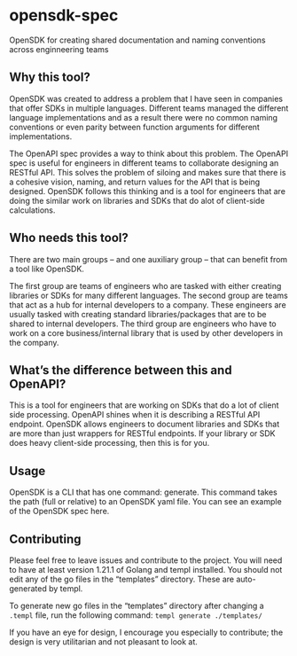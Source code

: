 # opensdk-spec
OpenSDK for creating shared documentation and naming conventions across enginneering teams

## Why this tool?
OpenSDK was created to address a problem that I have seen in companies that offer SDKs in multiple languages. Different teams managed the different language implementations and as a result there were no common naming conventions or even parity between function arguments for different implementations. 

The OpenAPI spec provides a way to think about this problem. The OpenAPI spec is useful for engineers in different teams to collaborate designing an RESTful API. This solves the problem of siloing and makes sure that there is a cohesive vision, naming, and return values for the API that is being designed. OpenSDK follows this thinking and is a tool for engineers that are doing the similar work on libraries and SDKs that do alot of client-side calculations. 

## Who needs this tool?
There are two main groups – and one auxiliary group – that can benefit from a tool like OpenSDK. 

The first group are teams of engineers who are tasked with either creating libraries or SDKs for many different languages. The second group are teams that act as a hub for internal developers to a company. These engineers are usually tasked with creating standard libraries/packages that are to be shared to internal developers. The third group are engineers who have to work on a core business/internal library that is used by other developers in the company. 

## What’s the difference between this and OpenAPI?
This is a tool for engineers that are working on SDKs that do a lot of client side processing. OpenAPI shines when it is describing a RESTful API endpoint. OpenSDK allows engineers to document libraries and SDKs that are more than just wrappers for RESTful endpoints. If your library or SDK does heavy client-side processing, then this is for you. 

## Usage
OpenSDK is a CLI that has one command: generate. This command takes the path (full or relative) to an OpenSDK yaml file. You can see an example of the OpenSDK spec here. 
 

## Contributing
Please feel free to leave issues and contribute to the project. You will need to have at least version 1.21.1 of Golang and templ installed. You should not edit any of the go files in the “templates” directory. These are auto-generated by templ.

To generate new go files in the “templates” directory after changing a `.templ` file, run the following command:  `templ generate ./templates/`

If you have an eye for design, I encourage you especially to contribute; the design is very utilitarian and not pleasant to look at.


